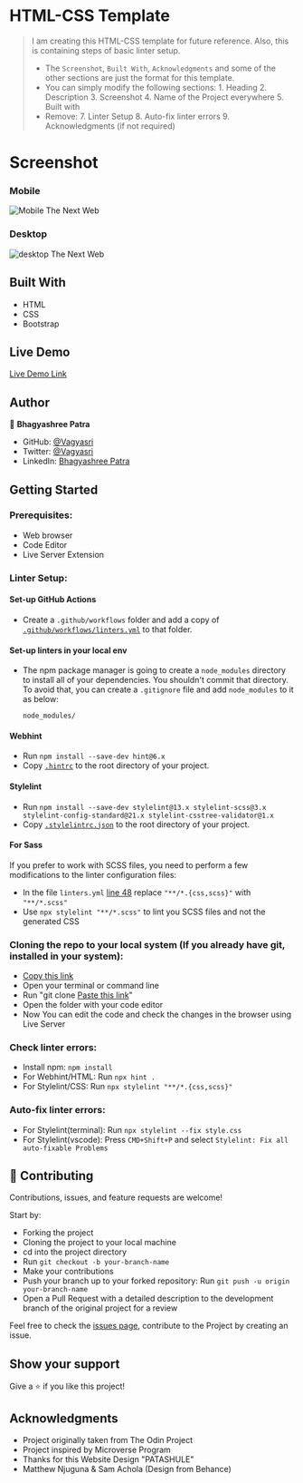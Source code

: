 # HTML-CSS Template

> I am creating this HTML-CSS template for future reference.
> Also, this is containing steps of basic linter setup.
> - The `Screenshot`, `Built With`, `Acknowledgments` and some of the other sections are just the format for this template.
> - You can simply modify the following sections:
    1. Heading
    2. Description
    3. Screenshot
    4. Name of the Project everywhere
    5. Built with
> - Remove:
    7. Linter Setup
    8. Auto-fix linter errors
    9. Acknowledgments (if not required)

# Screenshot

### Mobile

![Mobile The Next Web](mobile-art.png)

### Desktop

![desktop The Next Web](articles.png)

## Built With

- HTML
- CSS
- Bootstrap

## Live Demo

[Live Demo Link](https://vagyasri.github.io/HTML-CSS-template/)

## Author

👤 **Bhagyashree Patra**

- GitHub: [@Vagyasri](https://github.com/Vagyasri)
- Twitter: [@Vagyasri](https://twitter.com/Vagyasri)
- LinkedIn: [Bhagyashree Patra](https://www.linkedin.com/in/bhagyashree-patra-029bb059/)

## Getting Started

### Prerequisites:

- Web browser
- Code Editor
- Live Server Extension

### Linter Setup:

#### Set-up GitHub Actions

- Create a `.github/workflows` folder and add a copy of [`.github/workflows/linters.yml`](.github/workflows/linters.yml) to that folder.

#### Set-up linters in your local env

- The npm package manager is going to create a `node_modules` directory to install all of your dependencies. You shouldn't commit that directory. To avoid that, you can create a `.gitignore` file and add `node_modules` to it as below:

    ```
    node_modules/
    ```

#### Webhint

- Run `npm install --save-dev hint@6.x`
- Copy [`.hintrc`](.hintrc) to the root directory of your project.

#### Stylelint

- Run `npm install --save-dev stylelint@13.x stylelint-scss@3.x stylelint-config-standard@21.x stylelint-csstree-validator@1.x`
- Copy [`.stylelintrc.json`](.stylelintrc.json) to the root directory of your project.

#### For Sass
If you prefer to work with SCSS files, you need to perform a few modifications to the linter configuration files:
  - In the file `linters.yml` [line 48](https://github.com/Vagyasri/HTML-CSS-template/blob/main/.github/workflows/linters.yml#L48) replace `"**/*.{css,scss}"` with `"**/*.scss"`
  - Use `npx stylelint "**/*.scss"` to lint you SCSS files and not the generated CSS

### Cloning the repo to your local system (If you already have git, installed in your system):

- [Copy this link](https://github.com/Vagyasri/HTML-CSS-template.git)
- Open your terminal or command line
- Run "git clone [Paste this link](https://github.com/Vagyasri/HTML-CSS-template.git)"
- Open the folder with your code editor
- Now You can edit the code and check the changes in the browser using Live Server

### Check linter errors:

- Install npm: `npm install`
- For Webhint/HTML: Run `npx hint .`
- For Stylelint/CSS: Run `npx stylelint "**/*.{css,scss}"`

### Auto-fix linter errors:

- For Stylelint(terminal): Run `npx stylelint --fix style.css`
- For Stylelint(vscode): Press `CMD+Shift+P` and select `Stylelint: Fix all auto-fixable Problems`

## 🤝 Contributing

Contributions, issues, and feature requests are welcome!

Start by:

- Forking the project
- Cloning the project to your local machine
- cd into the project directory
- Run `git checkout -b your-branch-name`
- Make your contributions
- Push your branch up to your forked repository: Run `git push -u origin your-branch-name`
- Open a Pull Request with a detailed description to the development branch of the original project for a review

Feel free to check the [issues page](https://github.com/Vagyasri/HTML-CSS-template), contribute to the Project by creating an issue.


## Show your support

Give a ⭐️ if you like this project!

## Acknowledgments
- Project originally taken from The Odin Project
- Project inspired by Microverse Program
- Thanks for this Website Design "PATASHULE"
- Matthew Njuguna & Sam Achola (Design from Behance)

